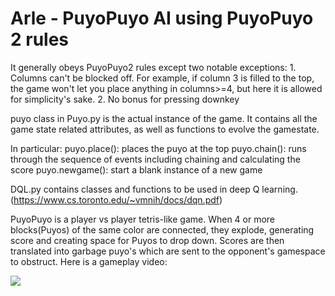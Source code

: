 # Arle - PuyoPuyo AI using PuyoPuyo 2 rules

It generally obeys PuyoPuyo2 rules except two notable exceptions:
    1. Columns can't be blocked off. For example, if column 3 is filled to the top, the game won't let you place anything in columns>=4, but here it is allowed for simplicity's sake.
    2. No bonus for pressing downkey


puyo class in Puyo.py is the actual instance of the game. It contains all the game state related attributes, as well as functions to evolve the gamestate.

In particular:
    puyo.place(): places the puyo at the top
    puyo.chain(): runs through the sequence of events including chaining and calculating the score
    puyo.newgame(): start a blank instance of a new game
    
    
DQL.py contains classes and functions to be used in deep Q learning.(https://www.cs.toronto.edu/~vmnih/docs/dqn.pdf)


PuyoPuyo is a player vs player tetris-like game. When 4 or more blocks(Puyos) of the same color are connected, they explode, generating score and creating space for Puyos to drop down. Scores are then translated into garbage puyo's which are sent to the opponent's gamespace to obstruct. Here is a gameplay video:

[![](http://img.youtube.com/vi/ZbWQ36NWSNQ/0.jpg)](http://www.youtube.com/watch?v=ZbWQ36NWSNQ "")
